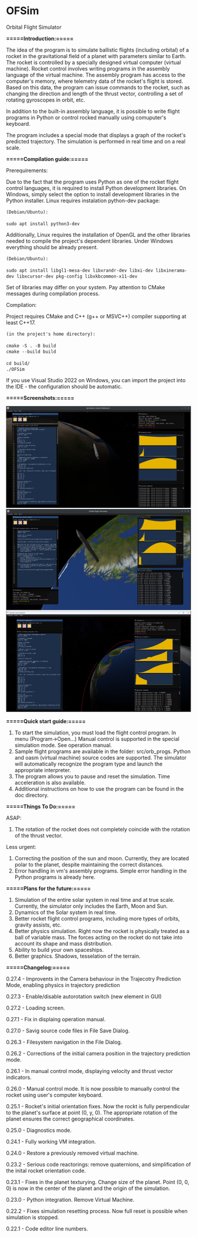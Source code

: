 # OFSim
Orbital Flight Simulator

**=====Introduction:=====**

The idea of the program is to simulate ballistic flights (including orbital) of a rocket in the gravitational field of a planet with parameters similar to Earth. 
The rocket is controlled by a specially designed virtual computer (virtual machine). 
Rocket control involves writing programs in the assembly language of the virtual machine. 
The assembly program has access to the computer's memory, where telemetry data of the rocket's flight is stored. Based on this data,
the program can issue commands to the rocket, such as changing the direction and length of the thrust vector, controlling a set of rotating gyroscopes in orbit, etc.

In addition to the built-in assembly language, it is possible to write flight programs in Python or control rocked manually using comuputer's keyboard.

The program includes a special mode that displays a graph of the rocket's predicted trajectory. 
The simulation is performed in real time and on a real scale.

**=====Compilation guide:=====**

Prerequirements:

Due to the fact that the program uses Python as one of the rocket flight control languages, 
it is required to install Python development libraries. On Windows, simply select the option to install development libraries in the Python installer. Linux requires instalation python-dev package:
```
(Debian/Ubuntu):

sudo apt install python3-dev
```
Additionally, Linux requires the installation of OpenGL and the other libraries needed to compile the project's dependent libraries. Under Windows everything should be already present.
```
(Debian/Ubuntu):

sudo apt install libgl1-mesa-dev libxrandr-dev libxi-dev libxinerama-dev libxcursor-dev pkg-config libxkbcommon-x11-dev
```

Set of libraries may differ on your system. Pay attention to CMake messages during compilation process.

Compilation:

Project requires CMake and C++ (g++ or MSVC++) compiler supporting at least C++17.
```
(in the project's home directory):

cmake -S . -B build
cmake --build build

cd build/
./OFSim
```
If you use Visual Studio 2022 on Windows, you can import the project into the IDE - the configuration should be automatic.

**=====Screenshots:=====**

![Excentric orbit](https://github.com/jradlak/OFSim/blob/master/doc/Images/excentricOrbit.png)
![Python exmaple](https://github.com/jradlak/OFSim/blob/master/doc/Images/pythonExample.png)
![Trajectory prediction mode](https://github.com/jradlak/OFSim/blob/master/doc/Images/trajectoryPrediction.jpg)


**=====Quick start guide:=====**

1. To start the simulation, you must load the flight control program. In menu (Program->Open...) Manual control is supported in the special simulation mode. See operation manual.
2. Sample flight programs are available in the folder: src/orb_progs. Python and oasm (virtual machine) source codes are supported. The simulator will automatically recognize the program type and launch the appropriate interpreter.
3. The program allows you to pause and reset the simulation. Time acceleration is also available. 
4. Additional instructions on how to use the program can be found in the doc directory.

**=====Things To Do:=====**

ASAP:
1. The rotation of the rocket does not completely coincide with the rotation of the thrust vector.

Less urgent:
1. Correcting the position of the sun and moon. Currently, they are located polar to the planet, despite maintaining the correct distances.
2. Error handling in vm's assembly programs. Simple error handling in the Python programs is already here.

**=====Plans for the future:=====**

1. Simulation of the entire solar system in real time and at true scale. Currently, the simulator only includes the Earth, Moon and Sun.
2. Dynamics of the Solar system in real time.
3. Better rocket flight control programs, including more types of orbits, gravity assists, etc. 
4. Better physics simulation. Right now the rocket is physically treated as a ball of variable mass. The forces acting on the rocket do not take into account its shape and mass distribution. 
5. Ability to build your own spaceships.
6. Better graphics. Shadows, tesselation of the terrain. 

**=====Changelog:=====**

0.27.4 - Improvents in the Camera behaviour in the Trajecotry Prediction Mode, enabling physics in trajectory prediction

0.27.3 - Enable/disable autorotation switch (new element in GUI)

0.27.2 - Loading screen.

0.27.1 - Fix in displaing operation manual.

0.27.0 - Savig source code files in File Save Dialog.

0.26.3 - Filesystem navigation in the File Dialog.

0.26.2 - Corrections of the initial camera position in the trajectory prediction mode.

0.26.1 - In manual control mode, displaying velocity and thrust vector indicators.

0.26.0 - Manual control mode. It is now possible to manually control the rocket using user's computer keyboard.

0.25.1 - Rocket's initial orientation fixes. Now the rockt is fully perpendicular to the planet's surface at point (0, y, 0). The appropriate rotation of the planet ensures the correct geographical coordinates.

0.25.0 - Diagnostics mode.

0.24.1 - Fully working VM integration.

0.24.0 - Restore a previously removed virtual machine.

0.23.2 - Serious code reactorings: remove quaternions, and simplification of the inital rocket orientation code.

0.23.1 - Fixes in the planet texturying. Change size of the planet. Point (0, 0, 0) is now in the center of the planet and the origin of the simulation.

0.23.0 - Python integration. Remove Virtual Machine.

0.22.2 - Fixes simulation resetting process. Now full reset is possible when simulation is stopped.

0.22.1 - Code editor line numbers.

